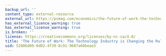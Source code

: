 ```yaml
---
backup_url: ''
content_type: external-resource
external_url: https://psmag.com/economics/the-future-of-work-the-technology-industry-is-changing-the-rules
has_external_licence_warning: true
has_external_license_warning: true
is_broken: ''
license: https://creativecommons.org/licenses/by-nc-sa/4.0/
title: 'The Future of Work: The Technology Industry is Changing the Rules'
uid: 5280bd09-0d02-4f39-8c91-9687a60beae3
---
```

